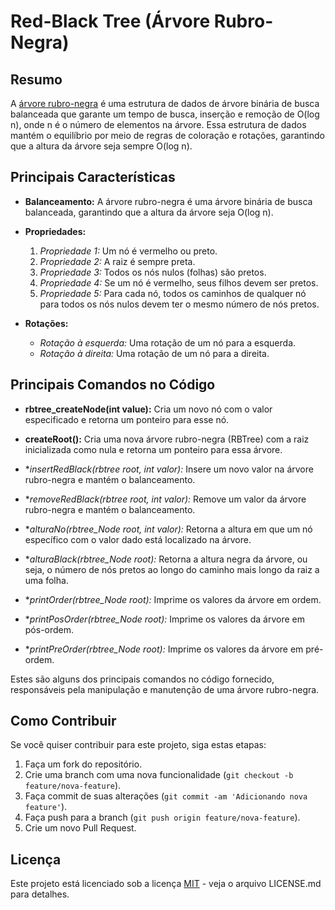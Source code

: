 # Red-Black Tree (Árvore Rubro-Negra)

## Resumo

A <a href="https://docs.google.com/presentation/d/18d4m9MGidmlZBwotcEl8T2wUWW7a2rIQhQIDV4XQIfM/edit?usp=sharing">árvore rubro-negra</a>  é uma estrutura de dados de árvore binária de busca balanceada que garante um tempo de busca, inserção e remoção de O(log n), onde n é o número de elementos na árvore. Essa estrutura de dados mantém o equilíbrio por meio de regras de coloração e rotações, garantindo que a altura da árvore seja sempre O(log n).

## Principais Características

- **Balanceamento:** A árvore rubro-negra é uma árvore binária de busca balanceada, garantindo que a altura da árvore seja O(log n).
  
- **Propriedades:**
    1. *Propriedade 1:* Um nó é vermelho ou preto.
    2. *Propriedade 2:* A raiz é sempre preta.
    3. *Propriedade 3:* Todos os nós nulos (folhas) são pretos.
    4. *Propriedade 4:* Se um nó é vermelho, seus filhos devem ser pretos.
    5. *Propriedade 5:* Para cada nó, todos os caminhos de qualquer nó para todos os nós nulos devem ter o mesmo número de nós pretos.

- **Rotações:**
    - *Rotação à esquerda:* Uma rotação de um nó para a esquerda.
    - *Rotação à direita:* Uma rotação de um nó para a direita.

## Principais Comandos no Código

- **rbtree_createNode(int value):** Cria um novo nó com o valor especificado e retorna um ponteiro para esse nó.

- **createRoot():** Cria uma nova árvore rubro-negra (RBTree) com a raiz inicializada como nula e retorna um ponteiro para essa árvore.

- **insertRedBlack(rbtree *root, int valor):**  Insere um novo valor na árvore rubro-negra e mantém o balanceamento.

- **removeRedBlack(rbtree *root, int valor):**  Remove um valor da árvore rubro-negra e mantém o balanceamento.

- **alturaNo(rbtree_Node *root, int valor):**  Retorna a altura em que um nó específico com o valor dado está localizado na árvore.

- **alturaBlack(rbtree_Node *root):**  Retorna a altura negra da árvore, ou seja, o número de nós pretos ao longo do caminho mais longo da raiz a uma folha.

- **printOrder(rbtree_Node *root):**  Imprime os valores da árvore em ordem.

- **printPosOrder(rbtree_Node *root):**  Imprime os valores da árvore em pós-ordem.

- **printPreOrder(rbtree_Node *root):**  Imprime os valores da árvore em pré-ordem.

Estes são alguns dos principais comandos no código fornecido, responsáveis pela manipulação e manutenção de uma árvore rubro-negra.

## Como Contribuir

Se você quiser contribuir para este projeto, siga estas etapas:

1. Faça um fork do repositório.
2. Crie uma branch com uma nova funcionalidade (`git checkout -b feature/nova-feature`).
3. Faça commit de suas alterações (`git commit -am 'Adicionando nova feature'`).
4. Faça push para a branch (`git push origin feature/nova-feature`).
5. Crie um novo Pull Request.

## Licença

Este projeto está licenciado sob a licença [MIT](LICENSE.md) - veja o arquivo LICENSE.md para detalhes.



